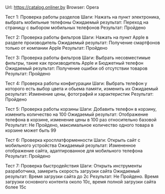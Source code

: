 Url: https://catalog.onliner.by
Browser: Opera

Тест 1: Проверка работы разделов
Шаги: Нажать на пункт электроника, выбрать мобильные телефоны
Ожидаемый результат: Переход на страницу с выбором мобильных телефонов
Результат: Пройдено

Тест 2: Проверка работы фильтров
Шаги: Нажать на пункт Apple в разделе производитель 
Ожидаемый результат: Получение смартфонов только от компании Apple
Результат: Пройдено

Тест 3: Проверка работы фильтров
Шаги: Выбрать несовместимые фильтры, такие как производитель Apple и Бюджетный телефон
Ожидаемый результат: Получение ошибки об отсутствии товаров
Результат: Пройдено

Тест 4: Проверка работы конфигурации
Шаги: Выбрать телефон у которого есть выбор цвета и обьема памяти, изменить их
Ожидаемый результат: Изменение цены, фотографий и характеристик
Результат: Пройдено

Тест 5: Проверка работы корзины
Шаги: Добавить телефон в корзину, изменить количество на 100 
Ожидаемый результат: Отображение телефона в корзине, изменение цены в 100 раз относительно базовой
Результат: Не Пройдено, максимальное количество одного товара в корзине может быть 99

Тест 6: Проверка кросплатформенности
Шаги: Открыть сайт с мобильного устройства 
Ожидаемый результат: Измененное отображение сайта, адаптированное для мобильного телефона
Результат: Пройдено

Тест 7: Проверка быстродействия
Шаги: Открыть инструменты разработчика, замерить скорость загрузки сайта
Ожидаемый результат: Время загрузки сайта до 2с
Результат: Не Пройдено. Время загрузки основного контента около 10с, время полной загрузки сайта более 15с